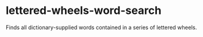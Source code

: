 # lettered-wheels-word-search
 Finds all dictionary-supplied words contained in a series of lettered wheels.
